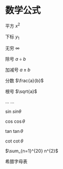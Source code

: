 # 数学公式

平方         $x^2$

下标         $y_1$

无穷         $\infty$

除号         $a\div{b}$

加减号     $a\pm{b}$

分数         $\frac{a}{b}$

根号         $\sqrt{a}$

...               $\dots$

sin             $sin{\theta}$

cos            $\cos{\theta}$

tan            $\tan{\theta}$

cot             $\cot{\theta}$



$\sum_{n=1}^{20} n^{2}$









希腊字母表

